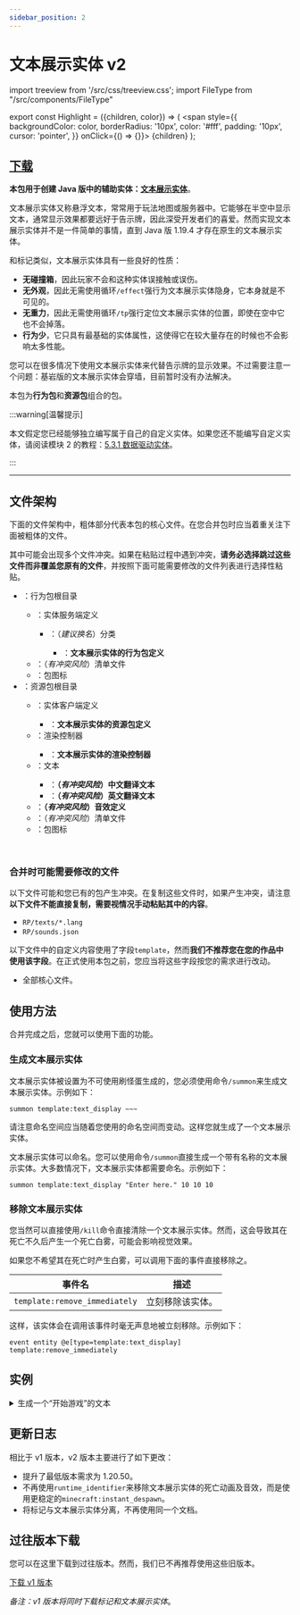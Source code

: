 ```yaml
---
sidebar_position: 2
---
```


# 文本展示实体 v2

import treeview from '/src/css/treeview.css';
import FileType from "/src/components/FileType"

export const Highlight = ({children, color}) => (
  <span
    style={{ backgroundColor: color, borderRadius: '10px', color: '#fff', padding: '10px', cursor: 'pointer', }}
    onClick={() => {}}>
    {children}
  </span>
);

## [<Highlight color="#25c2a0">下载</Highlight>](https://app.nekodrive.net/s/VZMid)

**本包用于创建 Java 版中的辅助实体：[文本展示实体](https://zh.minecraft.wiki/w/展示实体)**。

文本展示实体又称悬浮文本，常常用于玩法地图或服务器中。它能够在半空中显示文本，通常显示效果都要远好于告示牌，因此深受开发者们的喜爱。然而实现文本展示实体并不是一件简单的事情，直到 Java 版 1.19.4 才存在原生的文本展示实体。

和标记类似，文本展示实体具有一些良好的性质：

- **无碰撞箱**，因此玩家不会和这种实体误接触或误伤。
- **无外观**，因此无需使用循环`/effect`强行为文本展示实体隐身，它本身就是不可见的。
- **无重力**，因此无需使用循环`/tp`强行定位文本展示实体的位置，即使在空中它也不会掉落。
- **行为少**，它只具有最基础的实体属性，这使得它在较大量存在的时候也不会影响太多性能。

您可以在很多情况下使用文本展示实体来代替告示牌的显示效果。不过需要注意一个问题：基岩版的文本展示实体会穿墙，目前暂时没有办法解决。

本包为**行为包**和**资源包**组合的包。

:::warning[温馨提示]

本文假定您已经能够独立编写属于自己的自定义实体。如果您还不能编写自定义实体，请阅读模块 2 的教程：[5.3.1 数据驱动实体](/docs/tutorials/a2_addons/b5_combined_addons/3_custom_entities/1_data_driven_entities)。

:::

---

## 文件架构

下面的文件架构中，粗体部分代表本包的核心文件。在您合并包时应当着重关注下面被粗体的文件。

其中可能会出现多个文件冲突。如果在粘贴过程中遇到冲突，**请务必选择跳过这些文件而非覆盖您原有的文件**，并按照下面可能需要修改的文件列表进行选择性粘贴。

<div class="treeview">

- <FileType fileType="folder" name="BP_text_display"/>：行为包根目录
  - <FileType fileType="folder" name="entities"/>：实体服务端定义
    - <FileType fileType="folder" name="template"/>：（*建议换名*）分类
      - <FileType fileType="file" name="text_display.server_entity.json"/>：**文本展示实体的行为包定义**
  - <FileType fileType="file" name="manifest.json"/>：（*有冲突风险*）清单文件
  - <FileType fileType="image" name="pack_icon.png"/>：包图标
- <FileType fileType="folder" name="RP_text_display"/>：资源包根目录
  - <FileType fileType="folder" name="entity"/>：实体客户端定义
    - <FileType fileType="file" name="text_display.client_entity.json"/>：**文本展示实体的资源包定义**
  - <FileType fileType="folder" name="render_controllers"/>：渲染控制器
    - <FileType fileType="file" name="text_display.render_controllers.json"/>：**文本展示实体的渲染控制器**
  - <FileType fileType="folder" name="texts"/>：文本
    - <FileType fileType="file" name="zh_CN.lang"/>：**（*有冲突风险*）中文翻译文本**
    - <FileType fileType="file" name="en_US.lang"/>：**（*有冲突风险*）英文翻译文本**
  - <FileType fileType="file" name="sounds.json"/>：**（*有冲突风险*）音效定义**
  - <FileType fileType="file" name="manifest.json"/>：（*有冲突风险*）清单文件
  - <FileType fileType="image" name="pack_icon.png"/>：包图标

<br/></div>

### 合并时可能需要修改的文件

以下文件可能和您已有的包产生冲突。在复制这些文件时，如果产生冲突，请注意**以下文件不能直接复制，需要视情况手动粘贴其中的内容**。

- `RP/texts/*.lang`
- `RP/sounds.json`

以下文件中的自定义内容使用了字段`template`，然而**我们不推荐您在您的作品中使用该字段**。在正式使用本包之前，您应当将这些字段按您的需求进行改动。

- 全部核心文件。

## 使用方法

合并完成之后，您就可以使用下面的功能。

### 生成文本展示实体

文本展示实体被设置为不可使用刷怪蛋生成的，您必须使用命令`/summon`来生成文本展示实体。示例如下：

```mcfunction
summon template:text_display ~~~
```

请注意命名空间应当随着您使用的命名空间而变动。这样您就生成了一个文本展示实体。

文本展示实体可以命名。您可以使用命令`/summon`直接生成一个带有名称的文本展示实体。大多数情况下，文本展示实体都需要命名。示例如下：

```mcfunction
summon template:text_display "Enter here." 10 10 10
```

### 移除文本展示实体

您当然可以直接使用`/kill`命令直接清除一个文本展示实体。然而，这会导致其在死亡不久后产生一个死亡白雾，可能会影响视觉效果。

如果您不希望其在死亡时产生白雾，可以调用下面的事件直接移除之。

| 事件名 | 描述 |
| --- | --- |
| `template:remove_immediately` | 立刻移除该实体。 |

这样，该实体会在调用该事件时毫无声息地被立刻移除。示例如下：

```mcfunction
event entity @e[type=template:text_display] template:remove_immediately
```

## 实例

<details>

<summary>生成一个“开始游戏”的文本</summary>

使用一个一次性执行的函数`init.mcfunction`来定义一个文本展示实体：

```mcfunction title="init.mcfunction" showLineNumbers
summon template:text_display "§b点击按钮以开始游戏" 10 10 10
```

</details>

## 更新日志

相比于 v1 版本，v2 版本主要进行了如下更改：

- 提升了最低版本需求为 1.20.50。
- 不再使用`runtime_identifier`来移除文本展示实体的死亡动画及音效，而是使用更稳定的`minecraft:instant_despawn`。
- 将标记与文本展示实体分离，不再使用同一个文档。

## 过往版本下载

您可以在这里下载到过往版本。然而，我们已不再推荐使用这些旧版本。

[<Highlight color="#25c2a0">下载 v1 版本</Highlight>](https://app.nekodrive.net/s/zgGi4)

*备注：v1 版本将同时下载标记和文本展示实体*。
